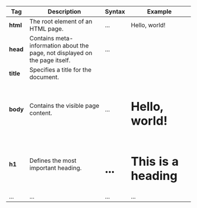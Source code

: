 | Tag | Description | Syntax | Example |
|---|---|---|---|
| **html** | The root element of an HTML page. | <html> ... </html> | <html><head><title>My Page</title></head><body>Hello, world!</body></html> |
| **head** | Contains meta-information about the page, not displayed on the page itself. | <head> ... </head> | <head><title>My Page</title></head> |
| **title** | Specifies a title for the document. | <title> ... </title> | <title>My Page</title> |
| **body** | Contains the visible page content. | <body> ... </body> | <body><h1>Hello, world!</h1></body> |
| **h1** | Defines the most important heading. | <h1> ... </h1> | <h1>This is a heading</h1> |
| ... | ... | ... | ... |
